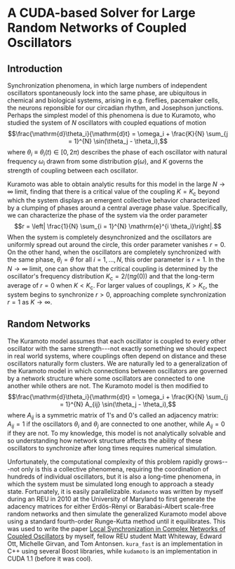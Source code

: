 # A CUDA-based Solver for Large Random Networks of Coupled Oscillators

## Introduction
Synchronization phenomena, in which large numbers of independent oscillators spontaneously lock into the same phase, are ubiquitous in chemical and biological systems, arising in e.g. fireflies, pacemaker cells, the neurons reponsible for our circadian rhythm, and Josephson junctions. Perhaps the simplest model of this phenomena is due to Kuramoto, who studied the system of $N$ oscillators with coupled equations of motion 
$$\frac{\mathrm{d}\theta_i}{\mathrm{d}t} = \omega_i + \frac{K}{N} \sum_{j = 1}^{N} \sin(\theta_j - \theta_i),$$
where $\theta_i \equiv \theta_i(t) \in [0, 2 \pi)$ describes the phase of each oscillator with natural frequency $\omega_i$ drawn from some distribution $g(\omega)$, and $K$ governs the strength of coupling between each oscillator. 

Kuramoto was able to obtain analytic results for this model in the large $N \to \infty$ limit, finding that there is a critical value of the coupling $K = K_{\mathrm{c}}$ beyond which the system displays an emergent collective behavior characterized by a clumping of phases around a central average phase value. Specifically, we can characterize the phase of the system via the order parameter 
$$r = \left| \frac{1}{N} \sum_{i = 1}^{N} \mathrm{e}^{i \theta_i}\right|.$$ 
When the system is completely desynchronized and the oscillators are uniformly spread out around the circle, this order parameter vanishes $r = 0$. On the other hand, when the oscillators are completely synchronized with the same phase, $\theta_i = \theta$ for all $i = 1, \ldots, N$, this order parameter is $r = 1$. In the $N \to \infty$ limit, one can show that the critical coupling is determined by the oscillator's frequency distribution $K_\mathrm{c} = 2/(\pi g(0))$ and that the long-term average of $r = 0$ when $K < K_{\mathrm{c}}$. For larger values of couplings, $K > K_{\mathrm{c}}$, the system begins to synchronize $r > 0$, approaching complete synchronization $r = 1$ as $K \to \infty$. 

## Random Networks
The Kuramoto model assumes that each oscillator is coupled to every other oscillator with the same strength---not exactly something we should expect in real world systems, where couplings often depend on distance and these oscillators naturally form clusters. We are naturally led to a generalization of the Kuramoto model in which connections between oscillators are governed by a network structure where some oscillators are connected to one another while others are not. The Kuramoto model is then modified to 
$$\frac{\mathrm{d}\theta_i}{\mathrm{d}t} = \omega_i + \frac{K}{N} \sum_{j = 1}^{N} A_{ij} \sin(\theta_j - \theta_i),$$
where $A_{ij}$ is a symmetric matrix of $1$'s and $0$'s called an adjacency matrix: $A_{ij} = 1$ if the oscillators $\theta_i$ and $\theta_j$ are connected to one another, while $A_{ij} = 0$ if they are not.  To my knowledge, this model is not analytically solvable and so understanding how network structure affects the ability of these oscillators to synchronize after long times requires numerical simulation. 

Unfortunately, the computational complexity of this problem rapidly grows---not only is this a collective phenomena, requiring the coordination of hundreds of individual oscillators, but it is also a long-time phenomena, in which the system must be simulated long enough to approach a steady state. Fortunately, it is easily parallelizable. `Kudamoto` was written by myself during an REU in 2010 at the University of Maryland to first generate the adacency matrices for either Erdös-Rènyi or Barabási-Albert scale-free random networks and then simulate the generalized Kuramoto model above using a standard fourth-order Runge-Kutta method until it equilibrates. This was used to write the paper [Local Synchronization in Complex Networks of Coupled Oscillators](https://doi.org/10.1063/1.3581168) by myself, fellow REU student Matt Whiteway, Edward Ott, Michelle Girvan, and Tom Antonsen. `kura_fast` is an implementation in C++ using several Boost libraries, while `kudamoto` is an implementation in CUDA 1.1 (before it was cool).

